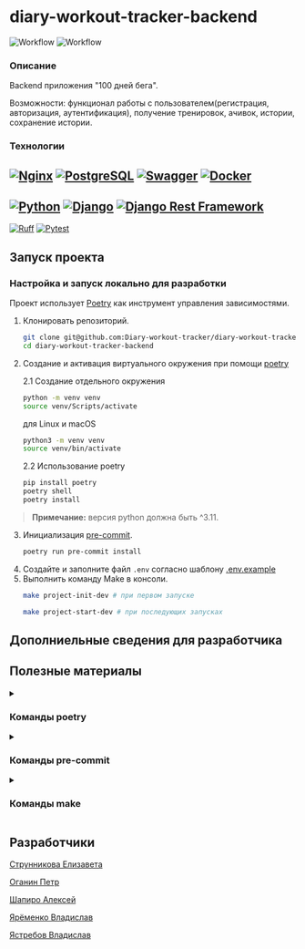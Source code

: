 # diary-workout-tracker-backend

![Workflow](https://github.com/Diary-workout-tracker/diary-workout-tracker-backend/actions/workflows/ci.yml/badge.svg)
![Workflow](https://github.com/Diary-workout-tracker/diary-workout-tracker-backend/actions/workflows/cd.yml/badge.svg)

### Описание
Backend приложения "100 дней бега".

Возможности: функционал работы с пользователем(регистрация, авторизация, аутентификация), получение тренировок, ачивок, истории, сохранение истории.

### Технологии

[![Nginx](https://img.shields.io/badge/Nginx-Latest-blue?style=flat&logo=nginx&logoColor=white)](https://nginx.org/)
[![PostgreSQL](https://img.shields.io/badge/PostgreSQL-Latest-blue?style=flat&logo=postgresql&logoColor=white)](https://www.postgresql.org/)
[![Swagger](https://img.shields.io/badge/Swagger-Latest-blue?style=flat&logo=swagger&logoColor=white)](https://swagger.io/)
[![Docker](https://img.shields.io/badge/Docker-Latest-blue?style=flat&logo=docker&logoColor=white)](https://www.docker.com/)
-----
[![Python](https://img.shields.io/badge/Python-%5E3.11-blue?style=flat&logo=python&logoColor=white)](https://www.python.org/)
[![Django](https://img.shields.io/badge/Django-%5E5.0.2-blue?style=flat&logo=django&logoColor=white)](https://www.djangoproject.com/)
[![Django Rest Framework](https://img.shields.io/badge/DjangoRestFramework-%5E3.14.0-blue?style=flat)](https://pypi.org/project/djangorestframework/)
---
[![Ruff](https://img.shields.io/badge/Ruff-%5E0.2.1-blue?style=flat)](https://pypi.org/project/ruff/)
[![Pytest](https://img.shields.io/badge/Pytest-%5E8.0.0-blue?style=flat&logo=pytest&logoColor=white)](https://pypi.org/project/pytest/)

## Запуск проекта

### Настройка и запуск локально для разработки
Проект использует [Poetry](https://python-poetry.org/) как инструмент управления зависимостями.
1. Клонировать репозиторий.
    ```bash
    git clone git@github.com:Diary-workout-tracker/diary-workout-tracker-backend.git
    cd diary-workout-tracker-backend
    ```
2. Создание и активация виртуального окружения при помощи [poetry](https://python-poetry.org/docs/#installation)

    2.1 Создание отдельного окружения
    ```bash
    python -m venv venv
    source venv/Scripts/activate
    ```
    для Linux и macOS
    ```bash
    python3 -m venv venv
    source venv/bin/activate
    ```

    2.2 Использование poetry
    ```bash
    pip install poetry
    poetry shell
    poetry install
    ```
> **Примечание:** версия python должна быть ^3.11.

3. Инициализация [pre-commit](#технологии).
   ```bash
   poetry run pre-commit install
   ```
4. Создайте и заполните файл `.env` согласно шаблону [.env.example](https://github.com/Diary-workout-tracker/diary-workout-tracker-backend/blob/develop/infra/.env.example)
5. Выполнить команду Make в консоли.
    ```bash
    make project-init-dev # при первом запуске
    ```
    ```bash
    make project-start-dev # при последующих запусках
    ```

## Дополниельные сведения для разработчика


## Полезные материалы
<details>
  <summary><h3>Команды poetry</h3></summary>

- Создание нового проекта: `poetry new new_project`
- Установка зависимостей: `poetry install`
- Запуск виртуального окружения: `poetry shell`
- Внедрение Poetry в уже имеющийся проект: `poetry init`
- Обновление зависимостей: `poetry update`
- Добавление новой библиотеки: `poetry add <имя_библиотеки>`
- Удаление зависимости: `poetry remove <имя_библиотеки>`
- Просмотр зависимостей: `poetry show`
- Запуск из виртуального окружения: `poetry run <команда>`

</details>

<details>
  <summary><h3>Команды pre-commit</h3></summary>

  **Важно** С использованием poetry, выполнение команд из виртуального окружения происходит через `poetry run <команда>`.
- Установить pre-commit в проекте: `pre-commit install`
- Запустить проверку всех хуков: `pre-commit run -a`
- Запустить конкретный хук: `poetry run pre-commit run <имя-хука>`
- Деактивировать автоматическое выполнение хуков перед коммитом: `poetry run pre-commit uninstall`
- Обновить pre-commit хуки: `poetry run pre-commit autoupdate`

</details>

<details>
  <summary><h3>Команды make</h3></summary>

- Удаление Volumes: `make clear-volumes-dev`
- Запуск контейнеров: `make start-containers-dev`
- Выполнить миграции Django: `make migrate-dev`
- Собрать статику Django: `make collectstatic-dev`
- Создать супер пользователя: `make createsuperuser-dev`
- Загрузка фикстур достижений `make loadachievment-dev`
- Запуск сервера: `make start-server-dev`
- Инициализировать проект: `make project-init-dev`
- Запустить проект: `make project-start-dev`
- Остановить контейнеры: `make containers-stop-dev`

</details>


## Разработчики

[Струнникова Елизавета](https://github.com/Luna-luns)

[Оганин Петр](https://github.com/necroshizo)

[Шапиро Алексей](https://github.com/holohup)

[Ярёменко Владислав](https://github.com/VladislavYar)

[Ястребов Владислав](https://github.com/blakkheart)
